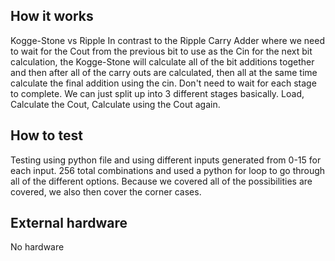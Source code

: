 <!---

This file is used to generate your project datasheet. Please fill in the information below and delete any unused
sections.

You can also include images in this folder and reference them in the markdown. Each image must be less than
512 kb in size, and the combined size of all images must be less than 1 MB.
-->

## How it works
Kogge-Stone vs Ripple
In contrast to the Ripple Carry Adder where we need to wait for the Cout from the previous bit to use as the Cin for the next bit calculation, the Kogge-Stone will calculate all of the bit additions together and then after all of the carry outs are calculated, then all at the same time calculate the final addition using the cin. Don't need to wait for each stage to complete. We can just split up into 3 different stages basically. Load, Calculate the Cout, Calculate using the Cout again.

## How to test

Testing using python file and using different inputs generated from 0-15 for each input. 256 total combinations and used a python for loop to go through all of the different options. Because we covered all of the possibilities are covered, we also then cover the corner cases.

## External hardware

No hardware
